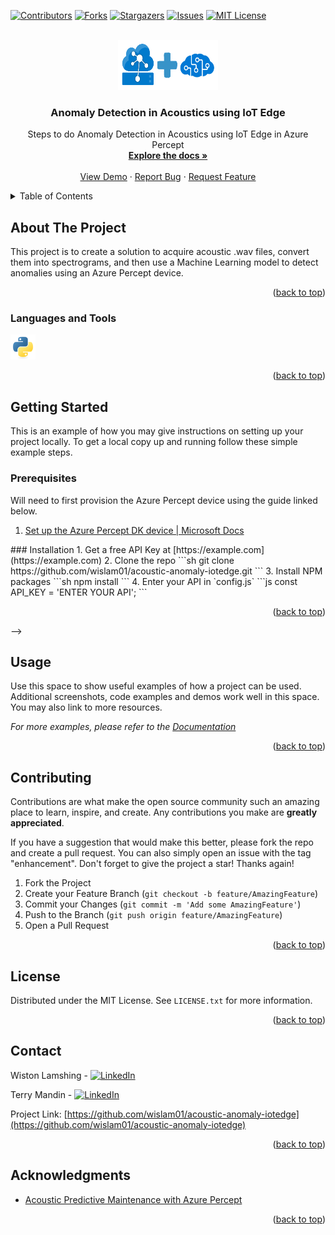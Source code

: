 <div id="top"></div>
<!--
*** Thanks for checking out the Best-README-Template. If you have a suggestion
*** that would make this better, please fork the repo and create a pull request
*** or simply open an issue with the tag "enhancement".
*** Don't forget to give the project a star!
*** Thanks again! Now go create something AMAZING! :D
-->



<!-- PROJECT SHIELDS -->
<!--
*** I'm using markdown "reference style" links for readability.
*** Reference links are enclosed in brackets [ ] instead of parentheses ( ).
*** See the bottom of this document for the declaration of the reference variables
*** for contributors-url, forks-url, etc. This is an optional, concise syntax you may use.
*** https://www.markdownguide.org/basic-syntax/#reference-style-links
-->
[![Contributors][contributors-shield]][contributors-url]
[![Forks][forks-shield]][forks-url]
[![Stargazers][stars-shield]][stars-url]
[![Issues][issues-shield]][issues-url]
[![MIT License][license-shield]][license-url]




<!-- PROJECT LOGO -->
<br />
<div align="center">
  <a href="https://github.com/wislam01/acoustic-anomaly-iotedge">
    <img src="images/logo.png" alt="Logo" width="160" height="80">
  </a>

<h3 align="center">Anomaly Detection in Acoustics using IoT Edge</h3>

  <p align="center">
    Steps to do Anomaly Detection in Acoustics using IoT Edge in Azure Percept
    <br />
    <a href="https://github.com/wislam01/acoustic-anomaly-iotedge"><strong>Explore the docs »</strong></a>
    <br />
    <br />
    <a href="https://github.com/wislam01/acoustic-anomaly-iotedge">View Demo</a>
    ·
    <a href="https://github.com/wislam01/acoustic-anomaly-iotedge/issues">Report Bug</a>
    ·
    <a href="https://github.com/wislam01/acoustic-anomaly-iotedge/issues">Request Feature</a>
  </p>
</div>



<!-- TABLE OF CONTENTS -->
<details>
  <summary>Table of Contents</summary>
  <ol>
    <li>
      <a href="#about-the-project">About The Project</a>
      <ul>
        <li><a href="#Languages and Tools">Built With</a></li>
      </ul>
    </li>
    <li>
      <a href="#getting-started">Getting Started</a>
      <ul>
        <li><a href="#prerequisites">Prerequisites</a></li>
        <li><a href="#installation">Installation</a></li>
      </ul>
    </li>
    <li><a href="#usage">Usage</a></li>
    <li><a href="#roadmap">Roadmap</a></li>
    <li><a href="#contributing">Contributing</a></li>
    <li><a href="#license">License</a></li>
    <li><a href="#contact">Contact</a></li>
    <li><a href="#acknowledgments">Acknowledgments</a></li>
  </ol>
</details>



<!-- ABOUT THE PROJECT -->
## About The Project

This project is to create a solution to acquire acoustic .wav files, convert them into spectrograms, and then use a Machine Learning model to detect anomalies using an Azure Percept device. 

<p align="right">(<a href="#top">back to top</a>)</p>



### Languages and Tools

<p align="left"> <a href="https://www.python.org" target="_blank" rel="noreferrer"> <img src="https://raw.githubusercontent.com/devicons/devicon/master/icons/python/python-original.svg" alt="python" width="40" height="40"/> </a> </p>

<p align="right">(<a href="#top">back to top</a>)</p>


<!-- GETTING STARTED -->
## Getting Started

This is an example of how you may give instructions on setting up your project locally.
To get a local copy up and running follow these simple example steps.

### Prerequisites

Will need to first provision the Azure Percept device using the guide linked below. 
1. [Set up the Azure Percept DK device | Microsoft Docs](https://docs.microsoft.com/en-us/azure/azure-percept/quickstart-percept-dk-set-up)

<!-->
### Installation

1. Get a free API Key at [https://example.com](https://example.com)
2. Clone the repo
   ```sh
   git clone https://github.com/wislam01/acoustic-anomaly-iotedge.git
   ```
3. Install NPM packages
   ```sh
   npm install
   ```
4. Enter your API in `config.js`
   ```js
   const API_KEY = 'ENTER YOUR API';
   ```

<p align="right">(<a href="#top">back to top</a>)</p>

-->

<!-- USAGE EXAMPLES -->
## Usage

Use this space to show useful examples of how a project can be used. Additional screenshots, code examples and demos work well in this space. You may also link to more resources.

_For more examples, please refer to the [Documentation](https://example.com)_

<p align="right">(<a href="#top">back to top</a>)</p>



<!-- ROADMAP
## Roadmap

- [ ] Feature 1
- [ ] Feature 2
- [ ] Feature 3
    - [ ] Nested Feature

See the [open issues](https://github.com/wislam01/acoustic-anomaly-iotedge/issues) for a full list of proposed features (and known issues).

<p align="right">(<a href="#top">back to top</a>)</p>

-->

<!-- CONTRIBUTING -->
## Contributing

Contributions are what make the open source community such an amazing place to learn, inspire, and create. Any contributions you make are **greatly appreciated**.

If you have a suggestion that would make this better, please fork the repo and create a pull request. You can also simply open an issue with the tag "enhancement".
Don't forget to give the project a star! Thanks again!

1. Fork the Project
2. Create your Feature Branch (`git checkout -b feature/AmazingFeature`)
3. Commit your Changes (`git commit -m 'Add some AmazingFeature'`)
4. Push to the Branch (`git push origin feature/AmazingFeature`)
5. Open a Pull Request

<p align="right">(<a href="#top">back to top</a>)</p>



<!-- LICENSE -->
## License

Distributed under the MIT License. See `LICENSE.txt` for more information.

<p align="right">(<a href="#top">back to top</a>)</p>



<!-- CONTACT -->
## Contact

Wiston Lamshing - [![LinkedIn][linkedin-shield]][linkedin-wiston-url]

Terry Mandin - [![LinkedIn][linkedin-shield]][linkedin-terry-url]

Project Link: [https://github.com/wislam01/acoustic-anomaly-iotedge](https://github.com/wislam01/acoustic-anomaly-iotedge)

<p align="right">(<a href="#top">back to top</a>)</p>



<!-- ACKNOWLEDGMENTS -->
## Acknowledgments

* [Acoustic Predictive Maintenance with Azure Percept](https://github.com/christian-vorhemus/azure-percept-iot-edge)


<p align="right">(<a href="#top">back to top</a>)</p>



<!-- MARKDOWN LINKS & IMAGES -->
<!-- https://www.markdownguide.org/basic-syntax/#reference-style-links -->
[contributors-shield]: https://img.shields.io/github/contributors/wislam01/acoustic-anomaly-iotedge.svg?style=for-the-badge
[contributors-url]: https://github.com/wislam01/acoustic-anomaly-iotedge/graphs/contributors
[forks-shield]: https://img.shields.io/github/forks/wislam01/acoustic-anomaly-iotedge.svg?style=for-the-badge
[forks-url]: https://github.com/wislam01/acoustic-anomaly-iotedge/network/members
[stars-shield]: https://img.shields.io/github/stars/wislam01/acoustic-anomaly-iotedge.svg?style=for-the-badge
[stars-url]: https://github.com/wislam01/acoustic-anomaly-iotedge/stargazers
[issues-shield]: https://img.shields.io/github/issues/wislam01/acoustic-anomaly-iotedge.svg?style=for-the-badge
[issues-url]: https://github.com/wislam01/acoustic-anomaly-iotedge/issues
[license-shield]: https://img.shields.io/github/license/wislam01/acoustic-anomaly-iotedge.svg?style=for-the-badge
[license-url]: https://github.com/wislam01/acoustic-anomaly-iotedge/blob/main/LICENSE.txt
[linkedin-shield]: https://img.shields.io/badge/-LinkedIn-black.svg?style=for-the-badge&logo=linkedin&colorB=555
[linkedin-wiston-url]: https://linkedin.com/in/wiston-lamshing
[linkedin-terry-url]: https://linkedin.com/in/terry-mandin
[product-screenshot]: images/screenshot.png
[Python-url]: https://www.python.org
